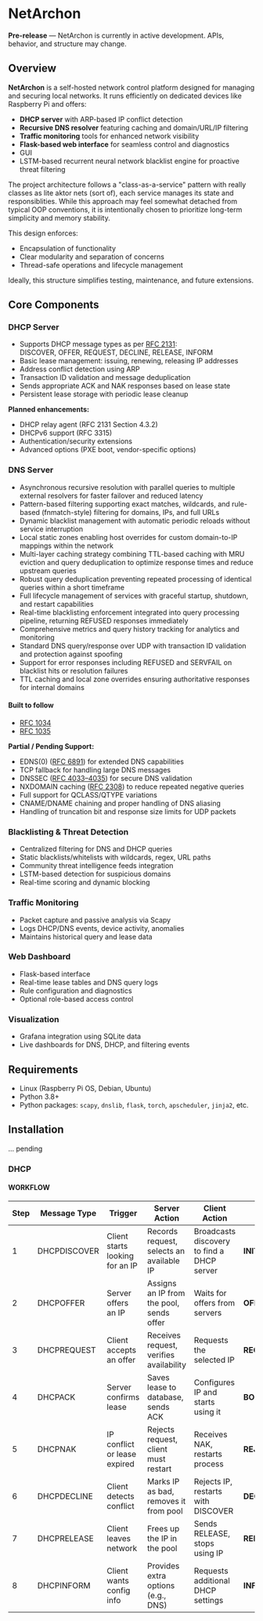 # NetArchon

**Pre-release** — NetArchon is currently in active development. APIs, behavior, and structure may change.

## Overview

**NetArchon** is a self-hosted network control platform designed for managing and securing local networks. It runs efficiently on dedicated devices like Raspberry Pi and offers:

-   **DHCP server** with ARP-based IP conflict detection
-   **Recursive DNS resolver** featuring caching and domain/URL/IP filtering
-   **Traffic monitoring** tools for enhanced network visibility
-   **Flask-based web interface** for seamless control and diagnostics
-   GUI
-   LSTM-based recurrent neural network blacklist engine for proactive threat filtering

The project architecture follows a "class-as-a-service" pattern with really classes as lite aktor nets (sort of), each service manages its state and responsiblities.
While this approach may feel somewhat detached from typical OOP conventions, it is intentionally chosen to prioritize long-term simplicity and memory stability.

This design enforces:

-   Encapsulation of functionality
-   Clear modularity and separation of concerns
-   Thread-safe operations and lifecycle management

Ideally, this structure simplifies testing, maintenance, and future extensions.

## Core Components

### DHCP Server

-   Supports DHCP message types as per [RFC 2131](https://datatracker.ietf.org/doc/html/rfc2131):  
    DISCOVER, OFFER, REQUEST, DECLINE, RELEASE, INFORM
-   Basic lease management: issuing, renewing, releasing IP addresses
-   Address conflict detection using ARP
-   Transaction ID validation and message deduplication
-   Sends appropriate ACK and NAK responses based on lease state
-   Persistent lease storage with periodic lease cleanup

**Planned enhancements:**

-   DHCP relay agent (RFC 2131 Section 4.3.2)
-   DHCPv6 support (RFC 3315)
-   Authentication/security extensions
-   Advanced options (PXE boot, vendor-specific options)

### DNS Server

-   Asynchronous recursive resolution with parallel queries to multiple external resolvers for faster failover and reduced latency
-   Pattern-based filtering supporting exact matches, wildcards, and rule-based (fnmatch-style) filtering for domains, IPs, and full URLs
-   Dynamic blacklist management with automatic periodic reloads without service interruption
-   Local static zones enabling host overrides for custom domain-to-IP mappings within the network
-   Multi-layer caching strategy combining TTL-based caching with MRU eviction and query deduplication to optimize response times and reduce upstream queries
-   Robust query deduplication preventing repeated processing of identical queries within a short timeframe
-   Full lifecycle management of services with graceful startup, shutdown, and restart capabilities
-   Real-time blacklisting enforcement integrated into query processing pipeline, returning REFUSED responses immediately
-   Comprehensive metrics and query history tracking for analytics and monitoring
-   Standard DNS query/response over UDP with transaction ID validation and protection against spoofing
-   Support for error responses including REFUSED and SERVFAIL on blacklist hits or resolution failures
-   TTL caching and local zone overrides ensuring authoritative responses for internal domains

#### Built to follow

-   [RFC 1034](https://datatracker.ietf.org/doc/html/rfc1034)
-   [RFC 1035](https://datatracker.ietf.org/doc/html/rfc1035)

**Partial / Pending Support:**

-   EDNS(0) ([RFC 6891](https://datatracker.ietf.org/doc/html/rfc6891)) for extended DNS capabilities
-   TCP fallback for handling large DNS messages
-   DNSSEC ([RFC 4033–4035](https://datatracker.ietf.org/doc/html/rfc4033)) for secure DNS validation
-   NXDOMAIN caching ([RFC 2308](https://datatracker.ietf.org/doc/html/rfc2308)) to reduce repeated negative queries
-   Full support for QCLASS/QTYPE variations
-   CNAME/DNAME chaining and proper handling of DNS aliasing
-   Handling of truncation bit and response size limits for UDP packets

### Blacklisting & Threat Detection

-   Centralized filtering for DNS and DHCP queries
-   Static blacklists/whitelists with wildcards, regex, URL paths
-   Community threat intelligence feeds integration
-   LSTM-based detection for suspicious domains
-   Real-time scoring and dynamic blocking

### Traffic Monitoring

-   Packet capture and passive analysis via Scapy
-   Logs DHCP/DNS events, device activity, anomalies
-   Maintains historical query and lease data

### Web Dashboard

-   Flask-based interface
-   Real-time lease tables and DNS query logs
-   Rule configuration and diagnostics
-   Optional role-based access control

### Visualization

-   Grafana integration using SQLite data
-   Live dashboards for DNS, DHCP, and filtering events

## Requirements

-   Linux (Raspberry Pi OS, Debian, Ubuntu)
-   Python 3.8+
-   Python packages: `scapy`, `dnslib`, `flask`, `torch`, `apscheduler`, `jinja2`, etc.

## Installation

... pending

### DHCP

#### WORKFLOW

| Step | Message Type | Trigger                         | Server Action                            | Client Action                              | State         |
| ---- | ------------ | ------------------------------- | ---------------------------------------- | ------------------------------------------ | ------------- |
| 1    | DHCPDISCOVER | Client starts looking for an IP | Records request, selects an available IP | Broadcasts discovery to find a DHCP server | **INIT**      |
| 2    | DHCPOFFER    | Server offers an IP             | Assigns an IP from the pool, sends offer | Waits for offers from servers              | **OFFERED**   |
| 3    | DHCPREQUEST  | Client accepts an offer         | Receives request, verifies availability  | Requests the selected IP                   | **REQUESTED** |
| 4    | DHCPACK      | Server confirms lease           | Saves lease to database, sends ACK       | Configures IP and starts using it          | **BOUND**     |
| 5    | DHCPNAK      | IP conflict or lease expired    | Rejects request, client must restart     | Receives NAK, restarts process             | **REJECTED**  |
| 6    | DHCPDECLINE  | Client detects conflict         | Marks IP as bad, removes it from pool    | Rejects IP, restarts with DISCOVER         | **DECLINED**  |
| 7    | DHCPRELEASE  | Client leaves network           | Frees up the IP in the pool              | Sends RELEASE, stops using IP              | **RELEASED**  |
| 8    | DHCPINFORM   | Client wants config info        | Provides extra options (e.g., DNS)       | Requests additional DHCP settings          | **INFORMED**  |
